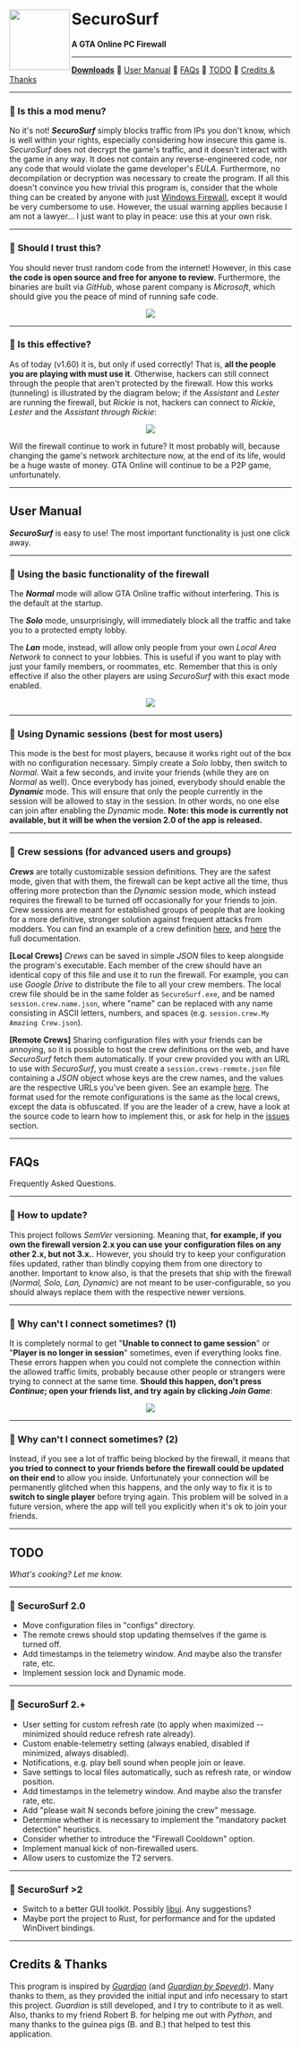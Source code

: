 <h1>
    <img src="md_images/logo.png" align="left" height="108">
    SecuroSurf
</h1>

<p><b>A GTA Online PC Firewall</b></p>

------------------------------------------------------------------------------------------------------------------------

[**Downloads**](https://github.com/Wes0617/SecuroSurf/releases) 🔹
[User Manual](#user-manual) 🔹
[FAQs](#faqs) 🔹
[TODO](#todo) 🔹
[Credits & Thanks](#credits--thanks)

------------------------------------------------------------------------------------------------------------------------

### 🔹 Is this a mod menu?

No it's not! ___SecuroSurf___ simply blocks traffic from IPs you don't know, which is well within your rights,
especially considering how insecure this game is. _SecuroSurf_ does not decrypt the game's traffic, and it doesn't
interact with the game in any way. It does not contain any reverse-engineered code, nor any code that would violate the
game developer's _EULA_. Furthermore, no decompilation or decryption was necessary to create the program. If all this
doesn't convince you how trivial this program is, consider that the whole thing can be created by anyone with just
[Windows Firewall](https://en.wikipedia.org/wiki/Windows_Firewall), except it would be very cumbersome to use. However,
the usual warning applies because I am not a lawyer… I just want to play in peace: use this at your own risk.

------------------------------------------------------------------------------------------------------------------------

### 🔹 Should I trust this?

You should never trust random code from the internet! However, in this case __the code is open source and free for
anyone to review__. Furthermore, the binaries are built via _GitHub_, whose parent company is _Microsoft_, which should
give you the peace of mind of running safe code.

<p align="center"><img src="md_images/trust.png"></p>

------------------------------------------------------------------------------------------------------------------------

### 🔹 Is this effective?

As of today (v1.60) it is, but only if used correctly! That is, __all the people you are playing with must use it__.
Otherwise, hackers can still connect through the people that aren't protected by the firewall. How this works
(tunneling) is illustrated by the diagram below; if the _Assistant_ and _Lester_ are running the firewall, but _Rickie_
is not, hackers can connect to _Rickie_, _Lester_ and the _Assistant_ _through_ _Rickie_:  

<p align="center"><img src="md_images/tunneling_diagram.png"></p>

Will the firewall continue to work in future? It most probably will, because changing the game's network architecture
now, at the end of its life, would be a huge waste of money. GTA Online will continue to be a P2P game, unfortunately.

------------------------------------------------------------------------------------------------------------------------

## User Manual

___SecuroSurf___ is easy to use! The most important functionality is just one click away.

------------------------------------------------------------------------------------------------------------------------

### 🔹 Using the basic functionality of the firewall

The ___Normal___ mode will allow GTA Online traffic without interfering. This is the default at the startup.

The ___Solo___ mode, unsurprisingly, will immediately block all the traffic and take you to a protected empty lobby.

The ___Lan___ mode, instead, will allow only people from your own _Local Area Network_ to connect to your lobbies. This
is useful if you want to play with just your family members, or roommates, etc. Remember that this is only effective if
also the other players are using _SecuroSurf_ with this exact mode enabled.

<p align="center"><img src="md_images/main_options.png"></p>

------------------------------------------------------------------------------------------------------------------------

### 🔹 Using Dynamic sessions (best for most users)

This mode is the best for most players, because it works right out of the box with no configuration necessary. Simply
create a _Solo_ lobby, then switch to _Normal_. Wait a few seconds, and invite your friends (while they are on _Normal_
as well). Once everybody has joined, everybody should enable the ___Dynamic___ mode. This will ensure that only the
people currently in the session will be allowed to stay in the session. In other words, no one else can join after
enabling the _Dynamic_ mode. **Note: this mode is currently not available, but it will be when the version 2.0 of the
app is released.**

------------------------------------------------------------------------------------------------------------------------

### 🔹 Crew sessions (for advanced users and groups)

___Crews___ are totally customizable session definitions. They are the safest mode, given that with them, the firewall
can be kept active all the time, thus offering more protection than the _Dynamic_ session mode, which instead requires
the firewall to be turned off occasionally for your friends to join. Crew sessions are meant for established groups of
people that are looking for a more definitive, stronger solution against frequent attacks from modders. You can find an
example of a crew definition [here](session.crew.Example%20Crew.json_EXAMPLE), and
[here](session_configuration_json_schema.md) the full documentation.

__[Local Crews]__ _Crews_ can be saved in simple _JSON_ files to keep alongside the program's executable. Each member of
the crew should have an identical copy of this file and use it to run the firewall. For example, you can use _Google
Drive_ to distribute the file to all your crew members. The local crew file should be in the same folder as
`SecuroSurf.exe`, and be named `session.crew.name.json`, where "name" can be replaced with any name consisting in ASCII
letters, numbers, and spaces (e.g. `session.crew.My Amazing Crew.json`).

__[Remote Crews]__ Sharing configuration files with your friends can be annoying, so it is possible to host the crew
definitions on the web, and have _SecuroSurf_ fetch them automatically. If your crew provided you with an URL to use 
with _SecuroSurf_, you must create a `session.crews-remote.json` file containing a _JSON_ object whose keys are the crew
names, and the values are the respective URLs you've been given. See an example [here](
session.crews-remote.json_EXAMPLE). The format used for the remote configurations is the same as the local crews, except
the data is obfuscated. If you are the leader of a crew, have a look at the source code to learn how to implement this,
or ask for help in the [issues](./issues) section. 

------------------------------------------------------------------------------------------------------------------------

## FAQs

Frequently Asked Questions.

------------------------------------------------------------------------------------------------------------------------

### 🔹 How to update?

This project follows _SemVer_ versioning. Meaning that, __for example, if you own the firewall version 2.x you can
use your configuration files on any other 2.x, but not 3.x.__. However, you should try to keep your configuration files
updated, rather than blindly copying them from one directory to another. Important to know also, is that the presets
that ship with the firewall (_Normal, Solo, Lan, Dynamic_) are not meant to be user-configurable, so you should always
replace them with the respective newer versions.

------------------------------------------------------------------------------------------------------------------------

### 🔹 Why can't I connect sometimes? (1) 

It is completely normal to get "__Unable to connect to game session__" or "__Player is no longer in session__"
sometimes, even if everything looks fine. These errors happen when you could not complete the connection within the
allowed traffic limits, probably because other people or strangers were trying to connect at the same time. __Should
this happen, don't press _Continue_; open your friends list, and try again by clicking _Join Game___:

<p align="center"><img src="md_images/player_no_longer_in_session_fix.gif"></p>

------------------------------------------------------------------------------------------------------------------------

### 🔹 Why can't I connect sometimes? (2) 

Instead, if you see a lot of traffic being blocked by the firewall, it means that __you tried to connect to your
friends before the firewall could be updated on their end__ to allow you inside. Unfortunately your connection will be
permanently glitched when this happens, and the only way to fix it is to __switch to single player__ before trying
again. This problem will be solved in a future version, where the app will tell you explicitly when it's ok to join your
friends.

------------------------------------------------------------------------------------------------------------------------

## TODO

_What's cooking? Let me know._

------------------------------------------------------------------------------------------------------------------------

### 🔹 SecuroSurf 2.0

- Move configuration files in "configs" directory.
- The remote crews should stop updating themselves if the game is turned off.
- Add timestamps in the telemetry window. And maybe also the transfer rate, etc.
- Implement session lock and Dynamic mode.

------------------------------------------------------------------------------------------------------------------------

### 🔹 SecuroSurf 2.+

- User setting for custom refresh rate (to apply when maximized -- minimized should reduce refresh rate already).
- Custom enable-telemetry setting (always enabled, disabled if minimized, always disabled).
- Notifications, e.g. play bell sound when people join or leave.
- Save settings to local files automatically, such as refresh rate, or window position.
- Add timestamps in the telemetry window. And maybe also the transfer rate, etc.
- Add "please wait N seconds before joining the crew" message.
- Determine whether it is necessary to implement the "mandatory packet detection" heuristics.
- Consider whether to introduce the "Firewall Cooldown" option.
- Implement manual kick of non-firewalled users.
- Allow users to customize the T2 servers.

------------------------------------------------------------------------------------------------------------------------

### 🔹 SecuroSurf >2

- Switch to a better GUI toolkit. Possibly [libui](https://github.com/libui-ng/libui-ng). Any suggestions?
- Maybe port the project to Rust, for performance and for the updated WinDivert bindings.

------------------------------------------------------------------------------------------------------------------------

## Credits & Thanks

This program is inspired by [_Guardian_](https://gitlab.com/digitalarc/guardian) (and [_Guardian by
Speyedr_](https://gitlab.com/Speyedr/guardian-fastload-fix)). Many thanks to them, as they provided the initial input
and info necessary to start this project. _Guardian_ is still developed, and I try to contribute to it as well. Also,
thanks to my friend Robert B. for helping me out with _Python_, and many thanks to the guinea pigs (B. and B.) that
helped to test this application.
